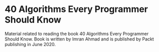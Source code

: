 # 40 Algorithms Every Programmer Should Know

Material related to reading the book 40 Algorithms Every Programmer Should Know. Book is written by Imran Ahmad and is published by Packt publishing in June 2020.
